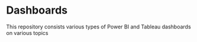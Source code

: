 # Dashboards
This repository consists various types of Power BI and Tableau dashboards on various topics
